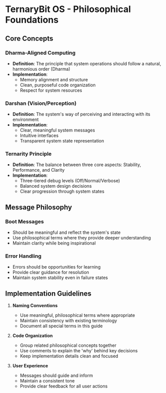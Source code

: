 # TernaryBit OS - Philosophical Foundations

## Core Concepts

### Dharma-Aligned Computing
- **Definition**: The principle that system operations should follow a natural, harmonious order (Dharma)
- **Implementation**:
  - Memory alignment and structure
  - Clean, purposeful code organization
  - Respect for system resources

### Darshan (Vision/Perception)
- **Definition**: The system's way of perceiving and interacting with its environment
- **Implementation**:
  - Clear, meaningful system messages
  - Intuitive interfaces
  - Transparent system state representation

### Ternarity Principle
- **Definition**: The balance between three core aspects: Stability, Performance, and Clarity
- **Implementation**:
  - Three-tiered debug levels (Off/Normal/Verbose)
  - Balanced system design decisions
  - Clear progression through system states

## Message Philosophy

### Boot Messages
- Should be meaningful and reflect the system's state
- Use philosophical terms where they provide deeper understanding
- Maintain clarity while being inspirational

### Error Handling
- Errors should be opportunities for learning
- Provide clear guidance for resolution
- Maintain system stability even in failure states

## Implementation Guidelines

1. **Naming Conventions**
   - Use meaningful, philosophical terms where appropriate
   - Maintain consistency with existing terminology
   - Document all special terms in this guide

2. **Code Organization**
   - Group related philosophical concepts together
   - Use comments to explain the 'why' behind key decisions
   - Keep implementation details clean and focused

3. **User Experience**
   - Messages should guide and inform
   - Maintain a consistent tone
   - Provide clear feedback for all user actions
